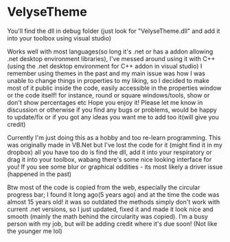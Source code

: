# VelyseTheme
You'll find the dll in debug folder (just look for "VelyseTheme.dll" and add it into your toolbox using visual studio)

Works well with most languages(so long it's .net or has a addon allowing .net desktop environment libraries), I've messed around using it with C++ (using the .net desktop environment for C++ addon in visual studio)
I remember using themes in the past and my main issue was how I was unable to change things in properties to my liking, so I decided to make most of it public inside the code, easily accessible in the properties window or the code itself! for instance, round or square windows/tools, show or don't show percentages etc
Hope you enjoy it!
Please let me know in discussion or otherwise if you find any bugs or problems, would be happy to update/fix or if you got any ideas you want me to add too it(will give you credit)

Currently I'm just doing this as a hobby and too re-learn programming. This was originally made in VB.Net but I've lost the code for it (might find it in my dropbox)
all you have too do is find the dll, add it into your respiratory or drag it into your toolbox, wabang there's some nice looking interface for you!
If you see some blur or graphical oddities - its most likely a driver issue (happened in the past) 

Btw most of the code is copied from the web, especially the circular progress bar; I found it long ago(5 years ago) and at the time the code was almost 15 years old! it was so outdated the methods simply don't work with current .net versions, so I just updated, fixed it and made it look nice and smooth (mainly the math behind the circularity was copied). I'm a busy person with my job, but will be adding credit where it's due soon! (Not like the younger me lol)
